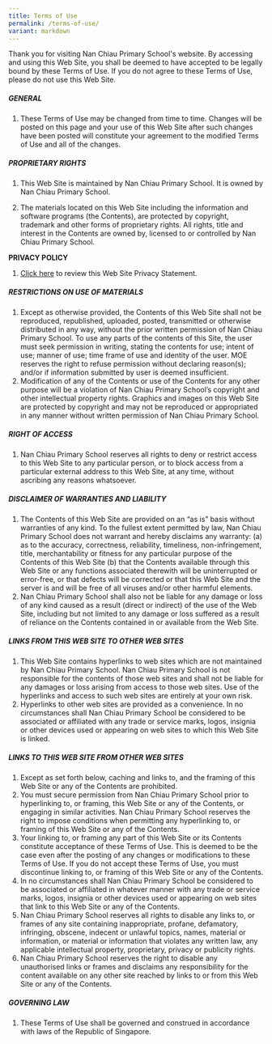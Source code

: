 ```yaml
---
title: Terms of Use
permalink: /terms-of-use/
variant: markdown
---
```

Thank you for visiting Nan Chiau Primary School's website. By accessing and using this Web Site, you shall be deemed to have accepted to be legally bound by these Terms of Use. If you do not agree to these Terms of Use, please do not use this Web Site.

##### GENERAL

1. These Terms of Use may be changed from time to time. Changes will be posted on this page and your use of this Web Site after such changes have been posted will constitute your agreement to the modified Terms of Use and all of the changes.

##### PROPRIETARY RIGHTS

1. This Web Site is maintained by Nan Chiau Primary School. It is owned by Nan Chiau Primary School.

2. The materials located on this Web Site including the information and software programs (the Contents), are protected by copyright, trademark and other forms of proprietary rights. All rights, title and interest in the Contents are owned by, licensed to or controlled by Nan Chiau Primary School.

**PRIVACY POLICY**

1. [Click here](/privacy/) to review this Web Site Privacy Statement.

##### RESTRICTIONS ON USE OF MATERIALS

1. Except as otherwise provided, the Contents of this Web Site shall not be reproduced, republished, uploaded, posted, transmitted or otherwise distributed in any way, without the prior written permission of Nan Chiau Primary School. To use any parts of the contents of this Site, the user must seek permission in writing, stating the contents for use; intent of use; manner of use; time frame of use and identity of the user. MOE reserves the right to refuse permission without declaring reason(s); and/or if information submitted by user is deemed insufficient.
2. Modification of any of the Contents or use of the Contents for any other purpose will be a violation of Nan Chiau Primary School’s copyright and other intellectual property rights. Graphics and images on this Web Site are protected by copyright and may not be reproduced or appropriated in any manner without written permission of Nan Chiau Primary School.

##### RIGHT OF ACCESS

1. Nan Chiau Primary School reserves all rights to deny or restrict access to this Web Site to any particular person, or to block access from a particular external address to this Web Site, at any time, without ascribing any reasons whatsoever.

##### DISCLAIMER OF WARRANTIES AND LIABILITY

1. The Contents of this Web Site are provided on an “as is” basis without warranties of any kind. To the fullest extent permitted by law, Nan Chiau Primary School does not warrant and hereby disclaims any warranty:
(a)  as to the accuracy, correctness, reliability, timeliness, non-infringement, title, merchantability or fitness for any particular purpose of the Contents of this Web Site
(b)  that the Contents available through this Web Site or any functions associated therewith will be uninterrupted or error-free, or that defects will be corrected or that this Web Site and the server is and will be free of all viruses and/or other harmful elements.
2. Nan Chiau Primary School shall also not be liable for any damage or loss of any kind caused as a result (direct or indirect) of the use of the Web Site, including but not limited to any damage or loss suffered as a result of reliance on the Contents contained in or available from the Web Site.

##### LINKS FROM THIS WEB SITE TO OTHER WEB SITES

1. This Web Site contains hyperlinks to web sites which are not maintained by Nan Chiau Primary School. Nan Chiau Primary School is not responsible for the contents of those web sites and shall not be liable for any damages or loss arising from access to those web sites. Use of the hyperlinks and access to such web sites are entirely at your own risk.
2. Hyperlinks to other web sites are provided as a convenience. In no circumstances shall Nan Chiau Primary School be considered to be associated or affiliated with any trade or service marks, logos, insignia or other devices used or appearing on web sites to which this Web Site is linked.

##### LINKS TO THIS WEB SITE FROM OTHER WEB SITES

1. Except as set forth below, caching and links to, and the framing of this Web Site or any of the Contents are prohibited.
2. You must secure permission from Nan Chiau Primary School prior to hyperlinking to, or framing, this Web Site or any of the Contents, or engaging in similar activities. Nan Chiau Primary School reserves the right to impose conditions when permitting any hyperlinking to, or framing of this Web Site or any of the Contents.
3. Your linking to, or framing any part of this Web Site or its Contents constitute acceptance of these Terms of Use. This is deemed to be the case even after the posting of any changes or modifications to these Terms of Use. If you do not accept these Terms of Use, you must discontinue linking to, or framing of this Web Site or any of the Contents.
4. In no circumstances shall Nan Chiau Primary School be considered to be associated or affiliated in whatever manner with any trade or service marks, logos, insignia or other devices used or appearing on web sites that link to this Web Site or any of the Contents.
5. Nan Chiau Primary School reserves all rights to disable any links to, or frames of any site containing inappropriate, profane, defamatory, infringing, obscene, indecent or unlawful topics, names, material or information, or material or information that violates any written law, any applicable intellectual property, proprietary, privacy or publicity rights.
6. Nan Chiau Primary School reserves the right to disable any unauthorised links or frames and disclaims any responsibility for the content available on any other site reached by links to or from this Web Site or any of the Contents.

##### GOVERNING LAW

1. These Terms of Use shall be governed and construed in accordance with laws of the Republic of Singapore.